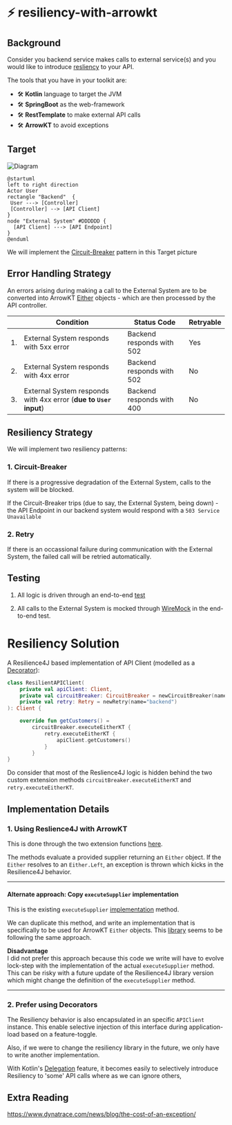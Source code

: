 # ⚡ resiliency-with-arrowkt

## Background 

Consider you backend service makes calls to external service(s) and you would like to introduce [resliency](https://hackernoon.com/lets-talk-about-resilience-97051e14761f) to your API. 

The tools that you have in your toolkit are: 

- 🛠 **Kotlin** language to target the JVM 
- 🛠 **SpringBoot** as the web-framework
- 🛠 **RestTemplate** to make external API calls
- 🛠 **ArrowKT** to avoid exceptions

## Target 

![Diagram](https://www.planttext.com/api/plantuml/svg/LO_12i9034Jl-OgXdliBOgqzU1F4a_ImT6DTt6ObZQ0K_zrjyTBSvWsPJ7QZERNN42dopM096lgxmGVbpa8IgZfBYil8IZDoqaT6iNVTWyKNm0HQN9HbkSMrJcAQOcHjQQMmsDNfY3e65clfIv9ypchUnYekulmPZOS2cyCoc0YhZV-9cJJYdodCBCViSfFymWy0)

```puml
@startuml
left to right direction
Actor User
rectangle "Backend"  { 
 User ---> [Controller]
 [Controller] --> [API Client]
}
node "External System" #DDDDDD {
  [API Client] ---> [API Endpoint] 
}
@enduml
```

We will implement the [Circuit-Breaker](https://martinfowler.com/bliki/CircuitBreaker.html) pattern in this Target picture

## Error Handling Strategy 

An errors arising during making a call to the External System are to be converted into ArrowKT [Either](https://arrow-kt.io/docs/apidocs/arrow-core/arrow.core/-either/) objects - which are then processed by the API controller. 

| | Condition  | Status Code | Retryable 
|-|------------- | ------------- |-------------|
|1.|External System responds with 5xx error  | Backend responds with 502  | Yes 
|2.|External System responds with 4xx error  | Backend responds with 502  | No
|3.|External System responds with 4xx error (**due to `User` input**)  | Backend responds with 400  | No

## Resiliency Strategy

We will implement two resiliency patterns: 

### 1. Circuit-Breaker
If there is a progressive degradation of the External System, calls to the system will be blocked. 

If the Circuit-Breaker trips (due to say, the External System, being down) - the API Endpoint in our backend system would respond with a `503 Service Unavailable` 

### 2. Retry
If there is an occassional failure during communication with the External System, the failed call will be retried automatically.

## Testing

1. All logic is driven through an end-to-end [test](https://github.com/vyvyd/resiliency-with-arrowkt/blob/main/src/test/kotlin/com/kotlin/resiliency/ResiliencyApplicationTests.kt)

2. All calls to the External System is mocked through [WireMock](http://wiremock.org/) in the end-to-end test. 

# Resiliency Solution 

A Resilience4J based implementation of API Client (modelled as a [Decorator](https://refactoring.guru/design-patterns/decorator)): 

```kotlin
class ResilientAPIClient(
	private val apiClient: Client,
	private val circuitBreaker: CircuitBreaker = newCircuitBreaker(name="backend"),
	private val retry: Retry = newRetry(name="backend")
): Client {

	override fun getCustomers() =
        circuitBreaker.executeEitherKT {
            retry.executeEitherKT {
                apiClient.getCustomers()
            }
        }
}
```

Do consider that most of the Reslience4J logic is hidden behind the two custom extension methods `circuitBreaker.executeEitherKT` and `retry.executeEitherKT`.

## Implementation Details 

### 1. Using Reslience4J with ArrowKT

This is done through the two extension functions [here](https://github.com/vyvyd/resiliency-with-arrowkt/blob/main/src/main/kotlin/com/kotlin/resiliency/external/resilience4j/Resilience4JExtensions.kt).

The methods evaluate a provided supplier returning an `Either` object. If the `Either` resolves to an `Either.Left`, an exception is thrown which kicks in the Resilience4J behavior. 

---

#### Alternate approach: Copy `executeSupplier` implementation  
This is the  existing `executeSupplier` [implementation](https://github.com/resilience4j/resilience4j/blob/master/resilience4j-circuitbreaker/src/main/java/io/github/resilience4j/circuitbreaker/CircuitBreaker.java#L189) method. 

We can duplicate this method, and write an implementation that is specifically to be used for ArrowKT `Either` objects. This [library](https://mvnrepository.com/artifact/com.duytsev/resilience4j-arrowkt) seems to be following the same approach.

**Disadvantage**  
I did not prefer this approach because this code we write will have to evolve lock-step with the implementation of the actual `executeSupplier` method. This can be risky with a future update of the Resilience4J library version which might change the definition of the `executeSupplier` method.

---

### 2. Prefer using Decorators 

The Resiliency behavior is also encapsulated in an specific `APIClient` instance. This enable selective injection of this interface during application-load based on a feature-toggle. 

Also, if we were to change the resiliency library in the future, we only have to write another implementation. 

With Kotlin's [Delegation](https://kotlinlang.org/docs/delegation.html#overriding-a-member-of-an-interface-implemented-by-delegation) feature, it becomes easily to selectively introduce Resiliency to 'some' API calls where as we can ignore others, 
 
## Extra Reading

https://www.dynatrace.com/news/blog/the-cost-of-an-exception/


